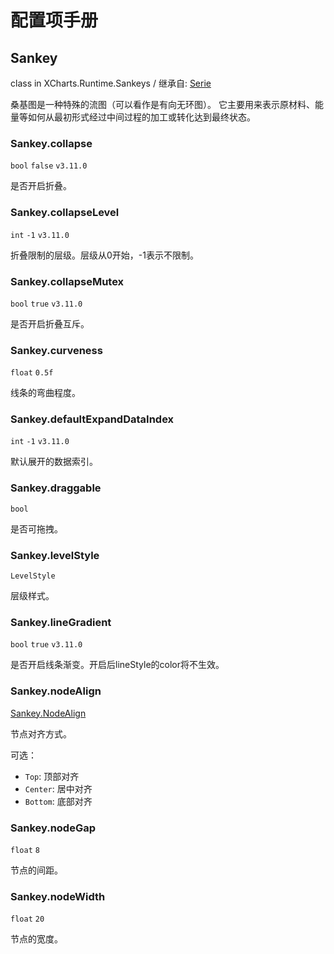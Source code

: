 # 配置项手册

## Sankey

class in XCharts.Runtime.Sankeys / 继承自: [Serie](https://xcharts-team.github.io/docs/configuration#serie)

桑基图是一种特殊的流图（可以看作是有向无环图）。 它主要用来表示原材料、能量等如何从最初形式经过中间过程的加工或转化达到最终状态。

### Sankey.collapse

`bool` `false` `v3.11.0`

是否开启折叠。

### Sankey.collapseLevel

`int` `-1` `v3.11.0`

折叠限制的层级。层级从0开始，-1表示不限制。

### Sankey.collapseMutex

`bool` `true` `v3.11.0`

是否开启折叠互斥。

### Sankey.curveness

`float` `0.5f`

线条的弯曲程度。

### Sankey.defaultExpandDataIndex

`int` `-1` `v3.11.0`

默认展开的数据索引。

### Sankey.draggable

`bool`

是否可拖拽。

### Sankey.levelStyle

`LevelStyle`

层级样式。

### Sankey.lineGradient

`bool` `true` `v3.11.0`

是否开启线条渐变。开启后lineStyle的color将不生效。

### Sankey.nodeAlign

[Sankey.NodeAlign](#sankeynodealign)

节点对齐方式。

可选：

- `Top`: 顶部对齐
- `Center`: 居中对齐
- `Bottom`: 底部对齐

### Sankey.nodeGap

`float` `8`

节点的间距。

### Sankey.nodeWidth

`float` `20`

节点的宽度。
